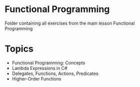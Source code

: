 # Functional Programming
Folder containing all exercises from the main lesson Functional Programming
# Topics
 - Functional Programming: Concepts
 - Lambda Expressions in C#
 - Delegates, Functions, Actions, Predicates
 - Higher-Order Functions
